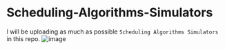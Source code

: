 # Scheduling-Algorithms-Simulators
I will be uploading as much as possible `Scheduling Algorithms Simulators` in this repo.
 ![image](https://user-images.githubusercontent.com/52542755/211866076-3007575c-0268-4db0-a07e-332b9db874cf.png)
